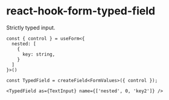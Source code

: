 # react-hook-form-typed-field
Strictly typed input.

```
const { control } = useForm<{
  nested: [
    {
      key: string,
    }
  ]
}>()

const TypedField = createField<FormValues>({ control });

<TypedField as={TextInput} name={['nested', 0, 'key2']} />
```
